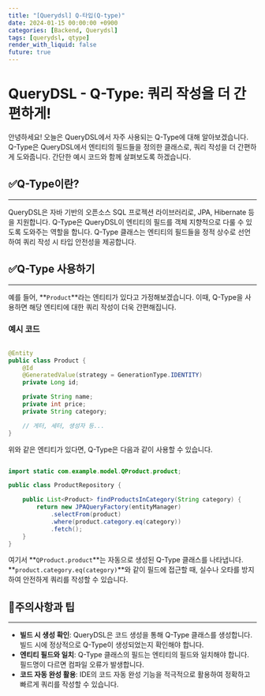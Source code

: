 ```yaml
---
title: "[Querydsl] Q-타입(Q-type)"
date: 2024-01-15 00:00:00 +0900
categories: [Backend, Querydsl]
tags: [querydsl, qtype]
render_with_liquid: false
future: true
---
```


# **QueryDSL - Q-Type: 쿼리 작성을 더 간편하게!**

안녕하세요! 오늘은 QueryDSL에서 자주 사용되는 Q-Type에 대해 알아보겠습니다. Q-Type은 QueryDSL에서 엔티티의 필드들을 정의한 클래스로, 쿼리 작성을 더 간편하게 도와줍니다. 간단한 예시 코드와 함께 살펴보도록 하겠습니다.

## ✅**Q-Type이란?**

---

QueryDSL은 자바 기반의 오픈소스 SQL 프로젝션 라이브러리로, JPA, Hibernate 등을 지원합니다. Q-Type은 QueryDSL이 엔티티의 필드를 객체 지향적으로 다룰 수 있도록 도와주는 역할을 합니다. Q-Type 클래스는 엔티티의 필드들을 정적 상수로 선언하여 쿼리 작성 시 타입 안전성을 제공합니다.

## ✅**Q-Type 사용하기**

---

예를 들어, **`Product`**라는 엔티티가 있다고 가정해보겠습니다. 이때, Q-Type을 사용하면 해당 엔티티에 대한 쿼리 작성이 더욱 간편해집니다.

### **예시 코드**

```java

@Entity
public class Product {
    @Id
    @GeneratedValue(strategy = GenerationType.IDENTITY)
    private Long id;

    private String name;
    private int price;
    private String category;

    // 게터, 세터, 생성자 등...
}

```

위와 같은 엔티티가 있다면, Q-Type은 다음과 같이 사용할 수 있습니다.

```java

import static com.example.model.QProduct.product;

public class ProductRepository {

    public List<Product> findProductsInCategory(String category) {
        return new JPAQueryFactory(entityManager)
            .selectFrom(product)
            .where(product.category.eq(category))
            .fetch();
    }
}

```

여기서 **`QProduct.product`**는 자동으로 생성된 Q-Type 클래스를 나타냅니다. **`product.category.eq(category)`**와 같이 필드에 접근할 때, 실수나 오타를 방지하여 안전하게 쿼리를 작성할 수 있습니다.

## 📌**주의사항과 팁**

---

- **빌드 시 생성 확인**: QueryDSL은 코드 생성을 통해 Q-Type 클래스를 생성합니다. 빌드 시에 정상적으로 Q-Type이 생성되었는지 확인해야 합니다.
- **엔티티 필드와 일치**: Q-Type 클래스의 필드는 엔티티의 필드와 일치해야 합니다. 필드명이 다르면 컴파일 오류가 발생합니다.
- **코드 자동 완성 활용**: IDE의 코드 자동 완성 기능을 적극적으로 활용하여 정확하고 빠르게 쿼리를 작성할 수 있습니다.

